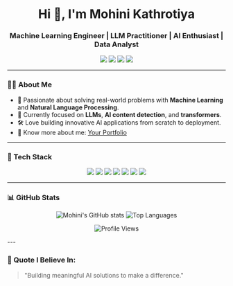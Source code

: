 <h1 align="center">Hi 👋, I'm Mohini Kathrotiya</h1>
<h3 align="center">Machine Learning Engineer | LLM Practitioner | AI Enthusiast | Data Analyst</h3>

<p align="center">
  <a href="https://www.linkedin.com/in/mohini-kathrotiya/" target="_blank"><img src="https://img.shields.io/badge/LinkedIn-blue?style=for-the-badge&logo=linkedin&logoColor=white" /></a>
  <a href="https://huggingface.co/YOUR-HF-USERNAME" target="_blank"><img src="https://img.shields.io/badge/HuggingFace-yellow?style=for-the-badge&logo=huggingface&logoColor=black" /></a>
  <a href="https://YOUR-PORTFOLIO-LINK.com" target="_blank"><img src="https://img.shields.io/badge/Portfolio-website-blueviolet?style=for-the-badge" /></a>
  <a href="mailto:YOUR-EMAIL@gmail.com"><img src="https://img.shields.io/badge/Email-red?style=for-the-badge&logo=gmail&logoColor=white" /></a>
</p>

---

### 👩‍💻 About Me
- 🌟 Passionate about solving real-world problems with **Machine Learning** and **Natural Language Processing**.
- 🤖 Currently focused on **LLMs**, **AI content detection**, and **transformers**.
- 🛠️ Love building innovative AI applications from scratch to deployment.
- 📄 Know more about me: [Your Portfolio](https://YOUR-PORTFOLIO-LINK.com)

---

### 🚀 Tech Stack
<div align="center">
  <img src="https://img.shields.io/badge/Python-3776AB?style=for-the-badge&logo=python&logoColor=white" />
  <img src="https://img.shields.io/badge/TensorFlow-FF6F00?style=for-the-badge&logo=tensorflow&logoColor=white" />
  <img src="https://img.shields.io/badge/PyTorch-EE4C2C?style=for-the-badge&logo=pytorch&logoColor=white" />
  <img src="https://img.shields.io/badge/HuggingFace-FFD21F?style=for-the-badge&logo=huggingface&logoColor=black" />
  <img src="https://img.shields.io/badge/Scikit_Learn-F7931E?style=for-the-badge&logo=scikit-learn&logoColor=white" />
  <img src="https://img.shields.io/badge/Docker-2496ED?style=for-the-badge&logo=docker&logoColor=white" />
  <img src="https://img.shields.io/badge/Git-F05032?style=for-the-badge&logo=git&logoColor=white" />
</div>

---
### 📊 GitHub Stats
<p align="center">
  <img src="https://github-readme-stats-git-masterrstaa-rickstaa.vercel.app/api?username=mohinikathro&show_icons=true&theme=tokyonight" alt="Mohini's GitHub stats" />
  <img src="https://github-readme-stats-git-masterrstaa-rickstaa.vercel.app/api/top-langs/?username=mohinikathro&layout=compact&theme=tokyonight" alt="Top Languages" />
</p>
<p align="center">
  <img src="https://komarev.com/ghpvc/?username=mohinikathro&label=Profile%20views&color=0e75b6&style=flat" alt="Profile Views" />
</p>
---

### 🌟 Quote I Believe In:
> "Building meaningful AI solutions to make a difference."
